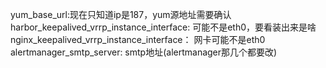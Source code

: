 yum_base_url:现在只知道ip是187，yum源地址需要确认
harbor_keepalived_vrrp_instance_interface: 可能不是eth0，要看装出来是啥
nginx_keepalived_vrrp_instance_interface： 网卡可能不是eth0
alertmanager_smtp_server: smtp地址(alertmanager那几个都要改)
